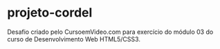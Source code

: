 # projeto-cordel

Desafio criado pelo CursoemVideo.com para exercício do módulo 03 do curso de Desenvolvimento Web HTML5/CSS3.
